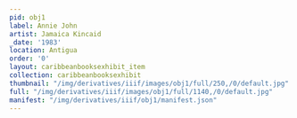 ```yaml
---
pid: obj1
label: Annie John
artist: Jamaica Kincaid
_date: '1983'
location: Antigua
order: '0'
layout: caribbeanbooksexhibit_item
collection: caribbeanbooksexhibit
thumbnail: "/img/derivatives/iiif/images/obj1/full/250,/0/default.jpg"
full: "/img/derivatives/iiif/images/obj1/full/1140,/0/default.jpg"
manifest: "/img/derivatives/iiif/obj1/manifest.json"
---
```

